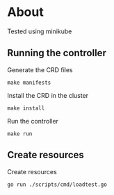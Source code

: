 # About

Tested using minikube

## Running the controller

Generate the CRD files
```
make manifests
```

Install the CRD in the cluster
```
make install
```

Run the controller
```
make run
```

## Create resources

Create resources
```
go run ./scripts/cmd/loadtest.go
```

